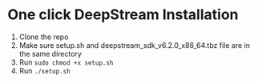 # One click DeepStream Installation 
1. Clone the repo <br>
2. Make sure setup.sh and deepstream_sdk_v6.2.0_x86_64.tbz file are in the same directory <br>
3. Run `sudo chmod +x setup.sh` <br>
4. Run `./setup.sh`
